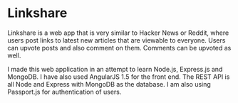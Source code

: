 # Linkshare

Linkshare is a web app that is very similar to Hacker News or Reddit, where users post links to latest new articles that are
viewable to everyone. Users can upvote posts and also comment on them. Comments can be upvoted as well.

I made this web application in an attempt to learn Node.js, Express.js and MongoDB. I have also used AngularJS 1.5 for
the front end. The REST API is all Node and Express with MongoDB as the database. I am also using Passport.js for authentication
of users.